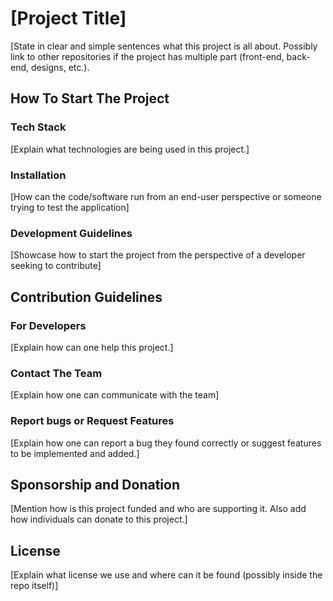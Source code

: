 # [Project Title] 

[State in clear and simple sentences what this project is all about. Possibly link to other repositories if the project has multiple part (front-end, back-end, designs, etc.).

## How To Start The Project

### Tech Stack

[Explain what technologies are being used in this project.]

### Installation

[How can the code/software run from an end-user perspective or someone trying to test the application]

### Development Guidelines

[Showcase how to start the project from the perspective of a developer seeking to contribute]

## Contribution Guidelines

### For Developers
[Explain how can one help this project.]

### Contact The Team
[Explain how one can communicate with the team]

### Report bugs or Request Features
[Explain how one can report a bug they found correctly or suggest features to be implemented and added.]


## Sponsorship and Donation

[Mention how is this project funded and who are supporting it. Also add how individuals can donate to this project.]

## License

[Explain what license we use and where can it be found (possibly inside the repo itself)]
